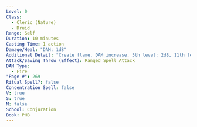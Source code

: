 ```yaml
---
Level: 0
Class:
  - Cleric (Nature)
  - Druid
Range: Self
Duration: 10 minutes
Casting Time: 1 action
Damage/Heal: "DAM: 1d8"
Additional Detail: "Create flame. DAM increase. 5th level: 2d8, 11th level: 3d8, 17th level: 4d8."
Attack/Saving Throw (Effect): Ranged Spell Attack
DAM Type:
  - Fire
"Page #": 269
Ritual Spell?: false
Concentration Spell: false
V: true
S: true
M: false
School: Conjuration
Book: PHB
---
```

